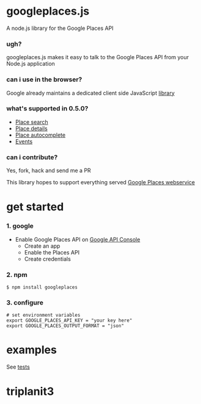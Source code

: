 # googleplaces.js

A node.js library for the Google Places API

### ugh?

googleplaces.js makes it easy to talk to the Google Places API from your Node.js application

### can i use in the browser?

Google already maintains a dedicated client side JavaScript [library](https://developers.google.com/places/javascript/)

### what's supported in 0.5.0?

- [Place search](https://developers.google.com/places/webservice/search)
- [Place details](https://developers.google.com/places/webservice/details)
- [Place autocomplete](https://developers.google.com/places/webservice/autocomplete)
- [Events](https://developers.google.com/places/documentation/events)

### can i contribute?

Yes, fork, hack and send me a PR

This library hopes to support everything served [Google Places webservice](https://developers.google.com/places/webservice/intro)

# get started

### 1. google

- Enable Google Places API on [Google API Console](https://console.developers.google.com)
    - Create an app
    - Enable the Places API
    - Create credentials

### 2. npm

    $ npm install googleplaces

### 3. configure

    # set environment variables
    export GOOGLE_PLACES_API_KEY = "your key here"
    export GOOGLE_PLACES_OUTPUT_FORMAT = "json"

# examples

See [tests](https://github.com/Srirangan/googleplaces.js/tree/master/test)
# triplanit3
